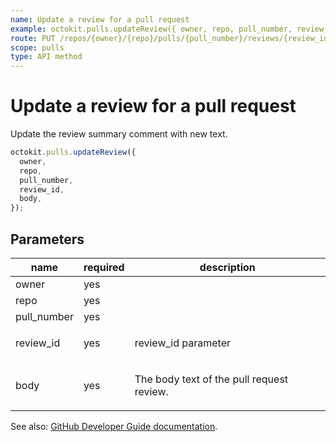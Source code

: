 ```yaml
---
name: Update a review for a pull request
example: octokit.pulls.updateReview({ owner, repo, pull_number, review_id, body })
route: PUT /repos/{owner}/{repo}/pulls/{pull_number}/reviews/{review_id}
scope: pulls
type: API method
---
```


# Update a review for a pull request

Update the review summary comment with new text.

```js
octokit.pulls.updateReview({
  owner,
  repo,
  pull_number,
  review_id,
  body,
});
```

## Parameters

<table>
  <thead>
    <tr>
      <th>name</th>
      <th>required</th>
      <th>description</th>
    </tr>
  </thead>
  <tbody>
    <tr><td>owner</td><td>yes</td><td>

</td></tr>
<tr><td>repo</td><td>yes</td><td>

</td></tr>
<tr><td>pull_number</td><td>yes</td><td>

</td></tr>
<tr><td>review_id</td><td>yes</td><td>

review_id parameter

</td></tr>
<tr><td>body</td><td>yes</td><td>

The body text of the pull request review.

</td></tr>
  </tbody>
</table>

See also: [GitHub Developer Guide documentation](https://docs.github.com/rest/reference/pulls#update-a-review-for-a-pull-request).
